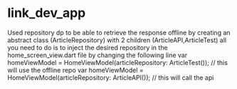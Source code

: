 # link_dev_app
Used repository dp to be able to retrieve the response offline by creating an abstract class (ArticleRepository) with 2 children (ArticleAPI,ArticleTest) all you need to do is to inject the desired repository in the home_screen_view.dart file by changing the following line
var homeViewModel = HomeViewModel(articleRepository: ArticleTest()); // this will use the offline repo
var homeViewModel = HomeViewModel(articleRepository: ArticleAPI()); // this will call the api
